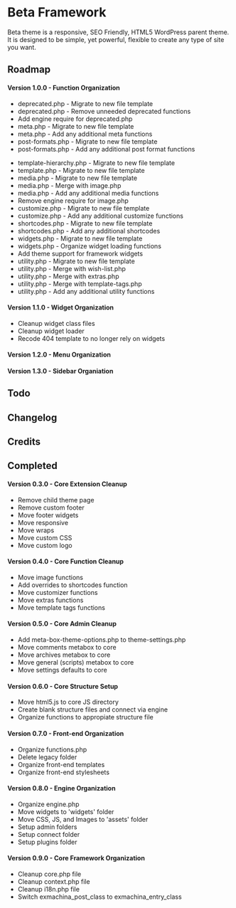 Beta Framework
==============
Beta theme is a responsive, SEO Friendly, HTML5 WordPress parent theme. It is designed to be simple, yet powerful, flexible to create any type of site you want.


Roadmap
-------
#### Version 1.0.0 - Function Organization
- deprecated.php - Migrate to new file template
- deprecated.php - Remove unneeded deprecated functions
- Add engine require for deprecated.php
- meta.php - Migrate to new file template
- meta.php - Add any additional meta functions
- post-formats.php - Migrate to new file template
- post-formats.php - Add any additional post format functions
+ template-hierarchy.php - Migrate to new file template
+ template.php - Migrate to new file template
+ media.php - Migrate to new file template
+ media.php - Merge with image.php
+ media.php - Add any additional media functions
+ Remove engine require for image.php
+ customize.php - Migrate to new file template
+ customize.php - Add any additional customize functions
+ shortcodes.php - Migrate to new file template
+ shortcodes.php - Add any additional shortcodes
+ widgets.php - Migrate to new file template
+ widgets.php - Organize widget loading functions
+ Add theme support for framework widgets
+ utility.php - Migrate to new file template
+ utility.php - Merge with wish-list.php
+ utility.php - Merge with extras.php
+ utility.php - Merge with template-tags.php
+ utility.php - Add any additional utility functions


#### Version 1.1.0 - Widget Organization
+ Cleanup widget class files
+ Cleanup widget loader
+ Recode 404 template to no longer rely on widgets





#### Version 1.2.0 - Menu Organization

#### Version 1.3.0 - Sidebar Organiation


Todo
----

Changelog
---------

Credits
-------

Completed
---------
#### Version 0.3.0 - Core Extension Cleanup
- Remove child theme page
- Remove custom footer
- Move footer widgets
- Move responsive
- Move wraps
- Move custom CSS
- Move custom logo

#### Version 0.4.0 - Core Function Cleanup
- Move image functions
- Add overrides to shortcodes function
- Move customizer functions
- Move extras functions
- Move template tags functions

#### Version 0.5.0 - Core Admin Cleanup
- Add meta-box-theme-options.php to theme-settings.php
- Move comments metabox to core
- Move archives metabox to core
- Move general (scripts) metabox to core
- Move settings defaults to core

#### Version 0.6.0 - Core Structure Setup
- Move html5.js to core JS directory
- Create blank structure files and connect via engine
- Organize functions to appropiate structure file

#### Version 0.7.0 - Front-end Organization
- Organize functions.php
- Delete legacy folder
- Organize front-end templates
- Organize front-end stylesheets

#### Version 0.8.0 - Engine Organization
- Organize engine.php
- Move widgets to 'widgets' folder
- Move CSS, JS, and Images to 'assets' folder
- Setup admin folders
- Setup connect folder
- Setup plugins folder

#### Version 0.9.0 - Core Framework Organization
- Cleanup core.php file
- Cleanup context.php file
- Cleanup i18n.php file
- Switch exmachina_post_class to exmachina_entry_class